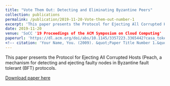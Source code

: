 ```yaml
---
title: "Vote Them Out: Detecting and Eliminating Byzantine Peers"
collection: publications
permalink: /publication/2019-11-20-Vote-them-out-number-1
excerpt: 'This paper presents the Protocol for Ejecting All Corrupted Hosts (Peach, a mechanism for detecting and ejecting faulty nodes in Byzantine fault tolerant (BFT) protocols.'
date: 2019-11-20
venue: 'SoCC '19 Proceedings of the ACM Symposium on Cloud Computing'
paperurl: 'https://dl.acm.org/doi/abs/10.1145/3357223.3365442?casa_token=qvZswr6my5EAAAAA:3Ii3kH33IaYjc4XJW455b8uQHFj_DiJ4JIBPn1UsHq9R2JE9zQfAJs8Sm-d-mCUNyeBFPFZaFiYeQQ'
<!-- citation: 'Your Name, You. (2009). &quot;Paper Title Number 1.&quot; <i>Journal 1</i>. 1(1).' -->
---
```

This paper presents the Protocol for Ejecting All Corrupted Hosts (Peach, a mechanism for detecting and ejecting faulty nodes in Byzantine fault tolerant (BFT) protocols.

[Download paper here](https://dl.acm.org/doi/pdf/10.1145/3357223.3365442?download=true)


